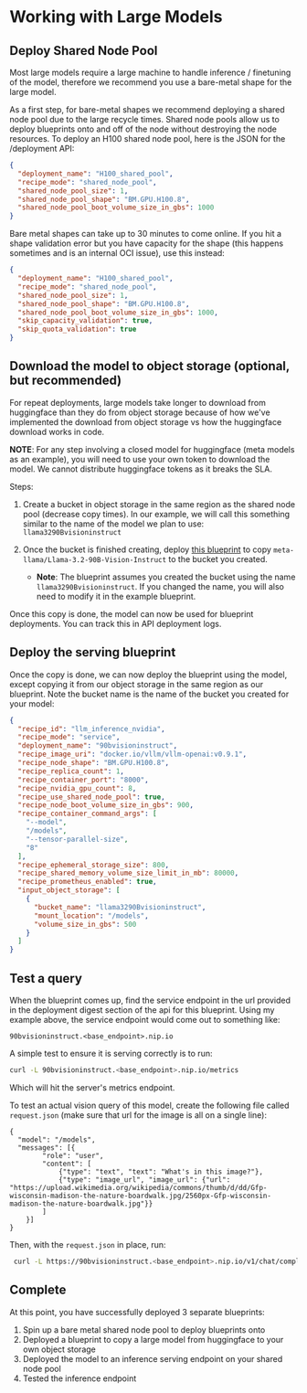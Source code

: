 # Working with Large Models

## Deploy Shared Node Pool

Most large models require a large machine to handle inference / finetuning of the model, therefore we recommend you use a bare-metal shape for the large model.

As a first step, for bare-metal shapes we recommend deploying a shared node pool due to the large recycle times. Shared node pools allow us to deploy blueprints onto and off of the node without destroying the node resources. To deploy an H100 shared node pool, here is the JSON for the /deployment API:

```json
{
  "deployment_name": "H100_shared_pool",
  "recipe_mode": "shared_node_pool",
  "shared_node_pool_size": 1,
  "shared_node_pool_shape": "BM.GPU.H100.8",
  "shared_node_pool_boot_volume_size_in_gbs": 1000
}
```

Bare metal shapes can take up to 30 minutes to come online. If you hit a shape validation error but you have capacity for the shape (this happens sometimes and is an internal OCI issue), use this instead:

```json
{
  "deployment_name": "H100_shared_pool",
  "recipe_mode": "shared_node_pool",
  "shared_node_pool_size": 1,
  "shared_node_pool_shape": "BM.GPU.H100.8",
  "shared_node_pool_boot_volume_size_in_gbs": 1000,
  "skip_capacity_validation": true,
  "skip_quota_validation": true
}
```

## Download the model to object storage (optional, but recommended)

For repeat deployments, large models take longer to download from huggingface than they do from object storage because of how we've implemented the download from object storage vs how the huggingface download works in code.

**NOTE**: For any step involving a closed model for huggingface (meta models as an example), you will need to use your own token to download the model. We cannot distribute huggingface tokens as it breaks the SLA.

Steps:

1. Create a bucket in object storage in the same region as the shared node pool (decrease copy times). In our example, we will call this something similar to the name of the model we plan to use: `llama3290Bvisioninstruct`

2. Once the bucket is finished creating, deploy [this blueprint](../../sample_blueprints/platform_feature_blueprints/model_storage/download_closed_hf_model_to_object_storage.json) to copy `meta-llama/Llama-3.2-90B-Vision-Instruct` to the bucket you created.
   - **Note**: The blueprint assumes you created the bucket using the name `llama3290Bvisioninstruct`. If you changed the name, you will also need to modify it in the example blueprint.


Once this copy is done, the model can now be used for blueprint deployments. You can track this in API deployment logs.

## Deploy the serving blueprint

Once the copy is done, we can now deploy the blueprint using the model, except copying it from our object storage in the same region as our blueprint. Note the bucket name is the name of the bucket you created for your model:

```json
{
  "recipe_id": "llm_inference_nvidia",
  "recipe_mode": "service",
  "deployment_name": "90bvisioninstruct",
  "recipe_image_uri": "docker.io/vllm/vllm-openai:v0.9.1",
  "recipe_node_shape": "BM.GPU.H100.8",
  "recipe_replica_count": 1,
  "recipe_container_port": "8000",
  "recipe_nvidia_gpu_count": 8,
  "recipe_use_shared_node_pool": true,
  "recipe_node_boot_volume_size_in_gbs": 900,
  "recipe_container_command_args": [
    "--model",
    "/models",
    "--tensor-parallel-size",
    "8"
  ],
  "recipe_ephemeral_storage_size": 800,
  "recipe_shared_memory_volume_size_limit_in_mb": 80000,
  "recipe_prometheus_enabled": true,
  "input_object_storage": [
    {
      "bucket_name": "llama3290Bvisioninstruct",
      "mount_location": "/models",
      "volume_size_in_gbs": 500
    }
  ]
}
```

## Test a query

When the blueprint comes up, find the service endpoint in the url provided in the deployment digest section of the api for this blueprint. Using my example above, the service endpoint would come out to something like:

`90bvisioninstruct.<base_endpoint>.nip.io`

A simple test to ensure it is serving correctly is to run:

```bash
curl -L 90bvisioninstruct.<base_endpoint>.nip.io/metrics
```

Which will hit the server's metrics endpoint.

To test an actual vision query of this model, create the following file called `request.json` (make sure that url for the image is all on a single line):

```
{
  "model": "/models",
  "messages": [{
        "role": "user",
        "content": [
            {"type": "text", "text": "What's in this image?"},
            {"type": "image_url", "image_url": {"url": "https://upload.wikimedia.org/wikipedia/commons/thumb/d/dd/Gfp-wisconsin-madison-the-nature-boardwalk.jpg/2560px-Gfp-wisconsin-madison-the-nature-boardwalk.jpg"}}
        ]
    }]
}
```

Then, with the `request.json` in place, run:

```bash
 curl -L https://90bvisioninstruct.<base_endpoint>.nip.io/v1/chat/completions --header 'Content-Type: application/json' --data-binary @request.json
```

## Complete

At this point, you have successfully deployed 3 separate blueprints:

1. Spin up a bare metal shared node pool to deploy blueprints onto
2. Deployed a blueprint to copy a large model from huggingface to your own object storage
3. Deployed the model to an inference serving endpoint on your shared node pool
4. Tested the inference endpoint
